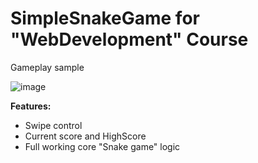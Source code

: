 # SimpleSnakeGame for "WebDevelopment" Course
Gameplay sample

![image](https://user-images.githubusercontent.com/72491766/204103459-2d69025c-3189-45ad-8cb6-002c2efec13b.png)

<B>Features:</B>
- Swipe control
- Current score and HighScore
- Full working core "Snake game" logic
